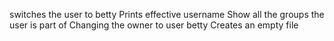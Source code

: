switches the user to betty
Prints effective username
Show all the groups the user is part of
Changing the owner to user betty
Creates an empty file
